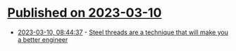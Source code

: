 # [Published on 2023-03-10](index.md)

* [2023-03-10, 08:44:37](https://lobste.rs/s/d9rqif/steel_threads_are_technique_will_make_you) - [Steel threads are a technique that will make you a better engineer](https://www.rubick.com/steel-threads/)
